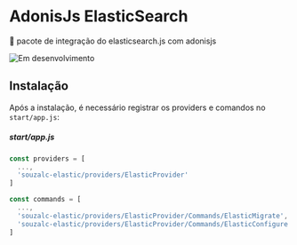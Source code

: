 # AdonisJs ElasticSearch
:file_folder: pacote de integração do elasticsearch.js com adonisjs

![Em desenvolvimento](https://img.shields.io/badge/initial%20version-in--progress-brightgreen.svg)

## Instalação
Após a instalação, é necessário registrar os providers e comandos no `start/app.js`:

##### start/app.js
```javascript
const providers = [
  ...,
  'souzalc-elastic/providers/ElasticProvider'
]

const commands = [
  ...,
  'souzalc-elastic/providers/ElasticProvider/Commands/ElasticMigrate',
  'souzalc-elastic/providers/ElasticProvider/Commands/ElasticConfigure'
]
```
